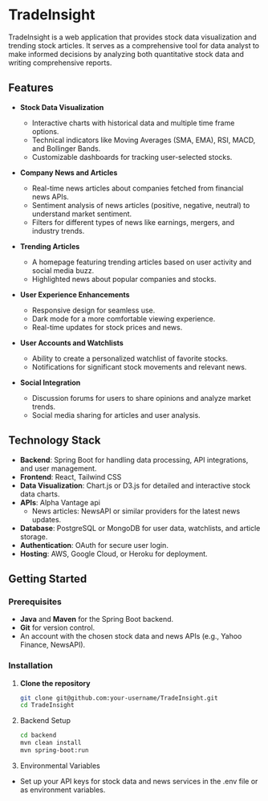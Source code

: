 # TradeInsight

TradeInsight is a web application that provides stock data visualization and trending stock articles. It serves as a comprehensive tool for data analyst to make informed decisions by analyzing both quantitative stock data and writing comprehensive reports.

## Features

- **Stock Data Visualization**
  - Interactive charts with historical data and multiple time frame options.
  - Technical indicators like Moving Averages (SMA, EMA), RSI, MACD, and Bollinger Bands.
  - Customizable dashboards for tracking user-selected stocks.
- **Company News and Articles**
  - Real-time news articles about companies fetched from financial news APIs.
  - Sentiment analysis of news articles (positive, negative, neutral) to understand market sentiment.
  - Filters for different types of news like earnings, mergers, and industry trends.

- **Trending Articles**
  - A homepage featuring trending articles based on user activity and social media buzz.
  - Highlighted news about popular companies and stocks.

- **User Experience Enhancements**
  - Responsive design for seamless use.
  - Dark mode for a more comfortable viewing experience.
  - Real-time updates for stock prices and news.

- **User Accounts and Watchlists**
  - Ability to create a personalized watchlist of favorite stocks.
  - Notifications for significant stock movements and relevant news.

- **Social Integration**
  - Discussion forums for users to share opinions and analyze market trends.
  - Social media sharing for articles and user analysis.

## Technology Stack
- **Backend**: Spring Boot for handling data processing, API integrations, and user management.
- **Frontend**: React, Tailwind CSS
- **Data Visualization**: Chart.js or D3.js for detailed and interactive stock data charts.
- **APIs**: Alpha Vantage api
  - News articles: NewsAPI or similar providers for the latest news updates.
- **Database**: PostgreSQL or MongoDB for user data, watchlists, and article storage.
- **Authentication**: OAuth for secure user login.
- **Hosting**: AWS, Google Cloud, or Heroku for deployment.

  

## Getting Started

### Prerequisites

- **Java** and **Maven** for the Spring Boot backend.
- **Git** for version control.
- An account with the chosen stock data and news APIs (e.g., Yahoo Finance, NewsAPI).

### Installation

1. **Clone the repository**
   ```bash
   git clone git@github.com:your-username/TradeInsight.git
   cd TradeInsight

4. Backend Setup
   ```bash
   cd backend
   mvn clean install
   mvn spring-boot:run
5. Environmental Variables
- Set up your API keys for stock data and news services in the .env file or as environment variables.
   
 

